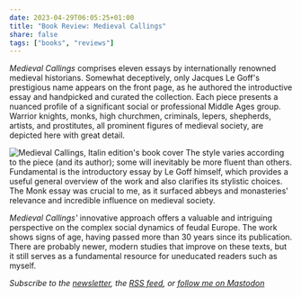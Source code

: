 ```yaml
---
date: 2023-04-29T06:05:25+01:00
title: "Book Review: Medieval Callings"
share: false
tags: ["books", "reviews"]
---
```

*Medieval Callings* comprises eleven essays by internationally renowned medieval historians. Somewhat deceptively, only
Jacques Le Goff's prestigious name appears on the front page, as he authored the introductive essay and handpicked and
curated the collection. Each piece presents a nuanced profile of a significant social or professional Middle Ages group.
Warrior knights, monks, high churchmen, criminals, lepers, shepherds, artists, and prostitutes, all prominent figures of
medieval society, are depicted here with great detail. 

![Medieval Callings, Italin edition's book cover](/images/uomo-medievale-book-cover.jpg#right)
The style varies according to the piece (and its author); some will inevitably be more fluent than others. Fundamental
is the introductory essay by Le Goff himself, which provides a useful general overview of the work and also clarifies
its stylistic choices. The Monk essay was crucial to me, as it surfaced abbeys and monasteries' relevance and incredible
influence on medieval society.

*Medieval Callings'* innovative approach offers a valuable and intriguing perspective on the complex social dynamics of
feudal Europe. The work shows signs of age, having passed more than 30 years since its publication. There are probably
newer, modern studies that improve on these texts, but it still serves as a fundamental resource for uneducated readers
such as myself.

*Subscribe to the [newsletter][nl], the [RSS feed][rss], or [follow me on Mastodon][m]*

 [rss]: https://nicolaiarocci.com/index.xml
 [m]: https://fosstodon.org/@nicola
 [nl]: https://nicolaiarocci.substack.com
